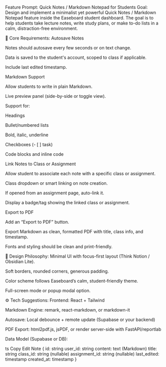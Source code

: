 Feature Prompt: Quick Notes / Markdown Notepad for Students
Goal:
Design and implement a minimalist yet powerful Quick Notes / Markdown Notepad feature inside the Easeboard student dashboard. The goal is to help students take lecture notes, write study plans, or make to-do lists in a calm, distraction-free environment.

🎯 Core Requirements:
Autosave Notes

Notes should autosave every few seconds or on text change.

Data is saved to the student's account, scoped to class if applicable.

Include last edited timestamp.

Markdown Support

Allow students to write in plain Markdown.

Live preview panel (side-by-side or toggle view).

Support for:

Headings

Bullet/numbered lists

Bold, italic, underline

Checkboxes (- [ ] task)

Code blocks and inline code

Link Notes to Class or Assignment

Allow student to associate each note with a specific class or assignment.

Class dropdown or smart linking on note creation.

If opened from an assignment page, auto-link it.

Display a badge/tag showing the linked class or assignment.

Export to PDF

Add an “Export to PDF” button.

Export Markdown as clean, formatted PDF with title, class info, and timestamp.

Fonts and styling should be clean and print-friendly.

🧘 Design Philosophy:
Minimal UI with focus-first layout (Think Notion / Obsidian Lite).

Soft borders, rounded corners, generous padding.

Color scheme follows Easeboard’s calm, student-friendly theme.

Full-screen mode or popup modal option.

⚙️ Tech Suggestions:
Frontend: React + Tailwind

Markdown Engine: remark, react-markdown, or markdown-it

Autosave: Local debounce + remote update (Supabase or your backend)

PDF Export: html2pdf.js, jsPDF, or render server-side with FastAPI/reportlab

Data Model (Supabase or DB):

ts
Copy
Edit
Note {
  id: string
  user_id: string
  content: text (Markdown)
  title: string
  class_id: string (nullable)
  assignment_id: string (nullable)
  last_edited: timestamp
  created_at: timestamp
}